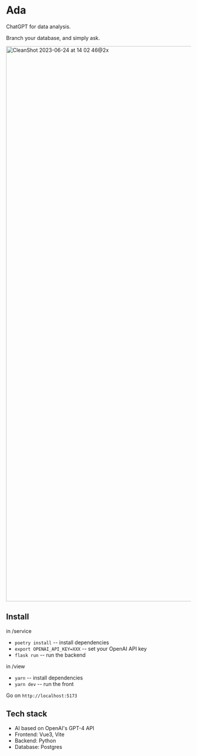 # Ada

ChatGPT for data analysis.

Branch your database, and simply ask.

<img width="1510" alt="CleanShot 2023-06-24 at 14 02 46@2x" src="https://github.com/BenderV/ada/assets/2799516/56f0a411-0ae5-4003-aebc-0c1b83d56a54">

## Install

in /service

- `poetry install` -- install dependencies
- `export OPENAI_API_KEY=XXX` -- set your OpenAI API key
- `flask run` -- run the backend

in /view

- `yarn` -- install dependencies
- `yarn dev` -- run the front

Go on `http://localhost:5173`

## Tech stack

- AI based on OpenAI's GPT-4 API
- Frontend: Vue3, Vite
- Backend: Python
- Database: Postgres
